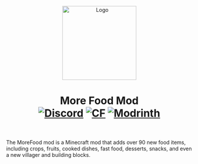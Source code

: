 <p align="center"><img src="./.idea/icon.png" alt="Logo" width="200"></p>
<h1 align="center">More Food Mod <br>
    <a href="[YOUR_DISCORD_INVITE_LINK](https://discord.com/invite/H7WWUz9wvN)"><img src="https://img.shields.io/discord/1253112948868780082?color=5865f2&label=Discord&style=flat" alt="Discord"></a>
    <a href="https://www.curseforge.com/minecraft/mc-mods/morefoodtogo"><img src="http://cf.way2muchnoise.eu/478997.svg" alt="CF"></a>
    <a href="https://modrinth.com/mod/morefoodmod"><img src="https://img.shields.io/modrinth/dt/morefoodmod?logo=modrinth&label=&suffix=%20&style=flat&color=242629&labelColor=5ca424&logoColor=1c1c1c" alt="Modrinth"></a>
    <br><br>
</h1>
The MoreFood mod is a Minecraft mod that adds over 90 new food items, including crops, fruits, cooked dishes, fast food, desserts, snacks, and even a new villager and building blocks.
